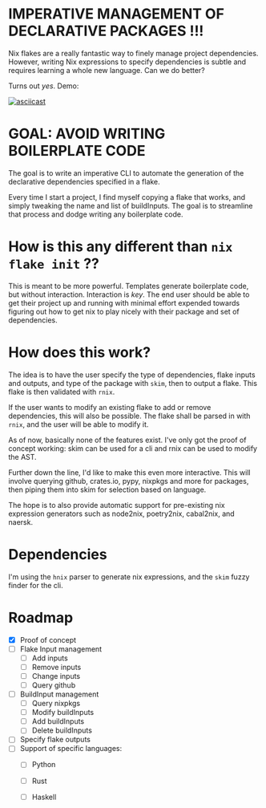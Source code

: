 # IMPERATIVE MANAGEMENT OF DECLARATIVE PACKAGES !!! #

Nix flakes are a really fantastic way to finely manage project dependencies.
However, writing Nix expressions to specify dependencies is subtle
and requires learning a whole new language. Can we do better?

Turns out *yes*.  Demo:


[![asciicast](https://asciinema.org/a/GkoYll3a9mT7R6264xymdxuP2.svg)](https://asciinema.org/a/GkoYll3a9mT7R6264xymdxuP2)



# GOAL: AVOID WRITING BOILERPLATE CODE #

The goal is to write an imperative CLI to automate the generation
of the declarative dependencies specified in a flake.

Every time I start a project, I find myself copying a
flake that works, and simply tweaking the
name and list of buildInputs. The goal is to streamline
that process and dodge writing any boilerplate code.

# How is this any different than `nix flake init` ?? #

This is meant to be more powerful. Templates generate
boilerplate code, but without interaction. Interaction
is *key*. The end user should be able to get their
project up and running with minimal effort expended
towards figuring out how to get nix to play nicely with
their package and set of dependencies.

# How does this work? #

The idea is to have the user specify the type of dependencies,
flake inputs and outputs, and type of the package with `skim`,
then to output a flake. This flake is then validated with `rnix`.

If the user wants to modify an existing flake to add or remove
dependencies, this will also be possible. The flake shall be
parsed in with `rnix`, and the user will be able to modify it.

As of now, basically none of the features exist. I've only
got the proof of concept working: skim can be used for a cli
and rnix can be used to modify the AST.

Further down the line, I'd like to make this even more interactive.
This will involve querying github, crates.io, pypy, nixpkgs and more for packages,
then piping them into skim for selection based on language.

The hope is to also provide automatic support for pre-existing
nix expression generators such as node2nix, poetry2nix, cabal2nix,
and naersk.

# Dependencies #

I'm using the `hnix` parser to generate nix expressions,
and the `skim` fuzzy finder for the cli.

# Roadmap #

- [x] Proof of concept
- [ ] Flake Input management
  - [ ] Add inputs
  - [ ] Remove inputs
  - [ ] Change inputs
  - [ ] Query github
- [ ] BuildInput management
  - [ ] Query nixpkgs
  - [ ] Modify buildInputs
  - [ ] Add buildInputs
  - [ ] Delete buildInputs
- [ ] Specify flake outputs
- [ ] Support of specific languages:
    - [ ] Python
    - [ ] Rust
    - [ ] Haskell

